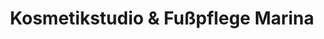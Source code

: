 ---
title: "Kosmetikstudio & Fußpflege Marina"
url: /koenigswinter/kosmetikstudio-und-fusspflege-marina/
shop: Kosmetik
---